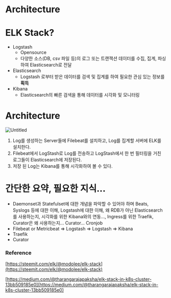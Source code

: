 # Architecture

# ELK Stack?

- Logstash
    - Opensource
    - 다양한 소스(DB, csv 파일 등)의 로그 또는 트랜잭션 데이터를 수집, 집계, 파싱하여 Elasticsearch로 전달
- Elasticsearch
    - Logstash 로부터 받은 데이터를 검색 및 집계를 하여 필요한 관심 있는 정보를 **획득**
- Kibana
    - Elasticsearch의 빠른 검색을 통해 데이터를 시각화 및 모니터링

# Architecture

![Untitled](https://user-images.githubusercontent.com/67780144/98467353-2ded0680-2218-11eb-9c2d-4dfa45a3234b.png)

1. Log를 생성하는 Server들에 Filebeat를 설치하고, Log를 집계할 서버에 ELK를 설치한다.
2. Filebeat에서 LogStash로 Log를 전송하고 LogStash에서 한 번 필터링을 거친 로그들이 Elasticsearch에 저장된다.
3. 저장 된 Log는 Kibana를 통해 시각화하여 볼 수 있다.

# 간단한 요약, 필요한 지식...

- Daemonset과 Statefulset에 대한 개념을 파악할 수 있어야 하며 Beats, Syslogs 등에 대한 이해, Logstash에 대한 이해, 왜 RDB가 아닌 Elasticsearch를 사용하는지, 시각화를 위한 Kibana와의 연동..., Ingress를 위한 Traefik, Curator은 왜 사용하는지... Curator... Cronjob
- Filebeat or Metricbeat ⇒ Logstash ⇒ Logstash ⇒ Kibana
- Traefik
- Curator



###  Reference

[https://steemit.com/elk/@modolee/elk-stack](https://steemit.com/elk/@modolee/elk-stack)

[https://medium.com/@tharangarajapaksha/elk-stack-in-k8s-cluster-13bb509185e0](https://medium.com/@tharangarajapaksha/elk-stack-in-k8s-cluster-13bb509185e0)
